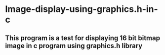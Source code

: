 # Image-display-using-graphics.h-in-c
## This program is a test for displaying 16 bit bitmap image in c program using graphics.h library
